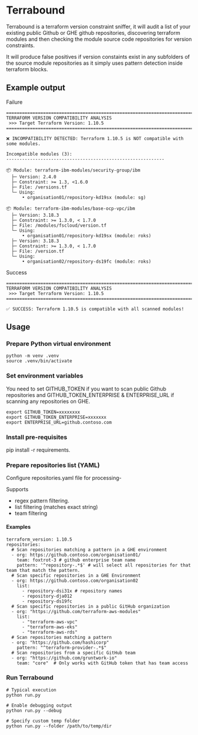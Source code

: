 # Terrabound
Terrabound is a terraform version constraint sniffer, it will audit a list of your existing public Github or GHE github repositories, discovering terraform modules and then checking the module source code repositories for version constraints.

It will produce false positives if version constaints exist in any subfolders of the source module repositories as it simply uses pattern detection inside terraform blocks.

## Example output

Failure
```
================================================================================
TERRAFORM VERSION COMPATIBILITY ANALYSIS
 >>> Target Terraform Version: 1.10.5
================================================================================

❌ INCOMPATIBILITY DETECTED: Terraform 1.10.5 is NOT compatible with some modules.

Incompatible modules (3):
------------------------------------------------------------

📦 Module: terraform-ibm-modules/security-group/ibm
  ├─ Version: 2.4.0
  ├─ Constraint: >= 1.3, <1.6.0
  ├─ File: /versions.tf
  └─ Using:
      • organisation01/repository-kd19sx (module: sg)

📦 Module: terraform-ibm-modules/base-ocp-vpc/ibm
  ├─ Version: 3.18.3
  ├─ Constraint: >= 1.3.0, < 1.7.0
  ├─ File: /modules/fscloud/version.tf
  └─ Using:
      • organisation01/repository-kd19sx (module: roks)
  ├─ Version: 3.18.3
  ├─ Constraint: >= 1.3.0, < 1.7.0
  ├─ File: /version.tf
  └─ Using:
      • organisation02/repository-ds19fc (module: roks)
```

Success
```
================================================================================
TERRAFORM VERSION COMPATIBILITY ANALYSIS
 >>> Target Terraform Version: 1.10.5
================================================================================

✅ SUCCESS: Terraform 1.10.5 is compatible with all scanned modules!
```

## Usage
### Prepare Python virtual environment
```
python -m venv .venv
source .venv/bin/activate
```

### Set environment variables
You need to set GITHUB_TOKEN if you want to scan public Github repositories and GITHUB_TOKEN_ENTERPRISE & ENTERPRISE_URL if scanning any repositories on GHE.

```
export GITHUB_TOKEN=xxxxxxxx
export GITHUB_TOKEN_ENTERPRISE=xxxxxxx
export ENTERPRISE_URL=github.contoso.com
```

### Install pre-requisites
pip install -r requirements.

### Prepare repositories list (YAML)
Configure repositories.yaml file for processing-

Supports
- regex pattern filtering.
- list filtering (matches exact string)
- team filtering

#### Examples
```
terraform_version: 1.10.5
repositories:
  # Scan repositories matching a pattern in a GHE environment
  - org: https://github.contoso.com/organisation01/
    team: foxtrot-3 # github enterprise team name
    pattern: '^repository-.*$' # will select all repositories for that team that match the pattern.
  # Scan specific repositories in a GHE Environment
  - org: https://github.contoso.com/organisation02
    list: 
      - repository-dsi31x # repository names
      - repository-dja012
      - repository-ds19fc
  # Scan specific repositories in a public GitHub organization
  - org: "https://github.com/terraform-aws-modules"
    list:
      - "terraform-aws-vpc"
      - "terraform-aws-eks"
      - "terraform-aws-rds"
  # Scan repositories matching a pattern
  - org: "https://github.com/hashicorp"
    pattern: "^terraform-provider-.*$"
  # Scan repositories from a specific GitHub team
  - org: "https://github.com/gruntwork-io"
    team: "core"  # Only works with GitHub token that has team access
```

### Run Terrabound
```
# Typical execution
python run.py

# Enable debugging output
python run.py --debug

# Specify custom temp folder 
python run.py --folder /path/to/temp/dir
```

